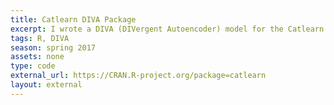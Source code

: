 ```yaml
---
title: Catlearn DIVA Package
excerpt: I wrote a DIVA (DIVergent Autoencoder) model for the Catlearn R library
tags: R, DIVA
season: spring 2017
assets: none
type: code
external_url: https://CRAN.R-project.org/package=catlearn
layout: external
---
```

